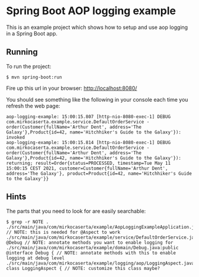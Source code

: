 
# Spring Boot AOP logging example

This is an example project which shows how to setup and use aop
logging in a Spring Boot app.

## Running

To run the project:

```shell
$ mvn spring-boot:run
```

Fire up this url in your
browser: [http://localhost:8080/](http://localhost:8080/)

You should see something like the following in your console each time
you refresh the web page:

```
aop-logging-example: 15:00:15.807 [http-nio-8080-exec-1] DEBUG com.mirkocaserta.example.service.DefaultOrderService - order(Customer{fullName='Arthur Dent', address='The Galaxy'},Product{id=42, name='Hitchhiker's Guide to the Galaxy'}): invoked
aop-logging-example: 15:00:15.814 [http-nio-8080-exec-1] DEBUG com.mirkocaserta.example.service.DefaultOrderService - order(Customer{fullName='Arthur Dent', address='The Galaxy'},Product{id=42, name='Hitchhiker's Guide to the Galaxy'}): returning; result=Order{status=PROCESSED, timestamp=Tue May 11 15:00:15 CEST 2021, customer=Customer{fullName='Arthur Dent', address='The Galaxy'}, product=Product{id=42, name='Hitchhiker's Guide to the Galaxy'}}
```

## Hints

The parts that you need to look for are easily searchable:

```shell
$ grep -r NOTE .
./src/main/java/com/mirkocaserta/example/AopLoggingExampleApplication.java:@EnableAspectJAutoProxy // NOTE: this is needed for @Aspect to work
./src/main/java/com/mirkocaserta/example/service/DefaultOrderService.java:    @Debug // NOTE: annotate methods you want to enable logging for
./src/main/java/com/mirkocaserta/example/domain/Debug.java:public @interface Debug { // NOTE: annotate methods with this to enable logging at debug level
./src/main/java/com/mirkocaserta/example/logging/aop/LoggingAspect.java:public class LoggingAspect { // NOTE: customize this class maybe?
```
